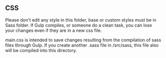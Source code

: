CSS
---

Please don't edit any style in this folder, base or custom styles must be in Sass folder. If Gulp compiles, or someone do a clean task, you can lose your changes even if they are in a new css file.

main.css is intended to save changes resulting from the compilation of sass files through Gulp.
If you create another .sass file in /src/sass, this file also will be compiled into this directory.

